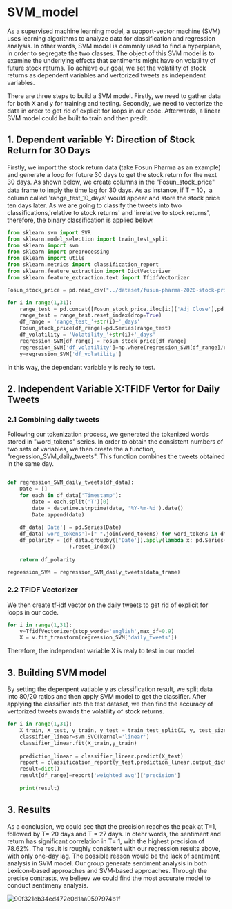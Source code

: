 # SVM_model

As a supervised machine learning model, a support-vector machine (SVM) uses learning algorithms to analyze data for classification and regression analysis. In other words, SVM model is commnly used to find a hyperplane, in order to segregate the two classes. The object of this SVM model is to examine the underlying effects that sentiments might have on volatility of future stock returns. To achieve our goal, we set the volatility of stock returns as dependent variables and vertorized tweets as independent variables. 

There are three steps to build a SVM model. Firstly, we need to gather data for both X and y for training and testing. Secondly, we need to vectorize the data in order to get rid of explicit for loops in our code. Afterwards, a linear SVM model could be built to train and then predit. 

## 1. Dependent variable Y: Direction of Stock Return for 30 Days

Firstly, we import the stock return data (take Fosun Pharma as an example) and generate a loop for future 30 days to get the stock return for the next 30 days. As shown below, we create columns in the "Fosun_stock_price" data frame to imply the time lag for 30 days. As as instance, if T = 10，a column called 'range_test_10_days' would appear and store the stock price ten days later. As we are going to classify the tweets into two classifications,'relative to stock returns' and 'irrelative to stock returns', therefore, the binary classification is applied below. 

```python
from sklearn.svm import SVR
from sklearn.model_selection import train_test_split
from sklearn import svm
from sklearn import preprocessing
from sklearn import utils  
from sklearn.metrics import classification_report
from sklearn.feature_extraction import DictVectorizer
from sklearn.feature_extraction.text import TfidfVectorizer

Fosun_stock_price = pd.read_csv("../dataset/fusun-pharma-2020-stock-price/fosun_pharma_2020.csv")

for i in range(1,31):
    range_test = pd.concat([Fosun_stock_price.iloc[i:]['Adj Close'],pd.Series([0]*i)])
    range_test = range_test.reset_index(drop=True)
    df_range = 'range_test_'+str(i)+'_days'
    Fosun_stock_price[df_range]=pd.Series(range_test)
    df_volatility = 'Volatility_'+str(i)+'_days'
    regression_SVM[df_range] = Fosun_stock_price[df_range]
    regression_SVM['df_volatility']=np.where(regression_SVM[df_range]/regression_SVM[df_range].shift(1)-1>0,1,0)
    y=regression_SVM['df_volatility']

```
In this way, the dependant variable y is realy to test. 

## 2. Independent Variable X:TFIDF Vertor for Daily Tweets
### 2.1 Combining daily tweets 
Following our tokenization process, we generated the tokenized words stored in "word_tokens" series. In order to obtain the consistent numbers of two sets of variables, we then create the a function, "regression_SVM_daily_tweets". This function combines the tweets obtained in the same day. 
```python

def regression_SVM_daily_tweets(df_data):
    Date = []
    for each in df_data['Timestamp']:
        date = each.split('T')[0]
        date = datetime.strptime(date, '%Y-%m-%d').date()
        Date.append(date)
    
    df_data['Date'] = pd.Series(Date)
    df_data['word_tokens']=[" ".join(word_tokens) for word_tokens in df_data['word_tokens']]
    df_polarity = (df_data.groupby(['Date']).apply(lambda x: pd.Series({'daily_tweets':" ".join(x['word_tokens'])}))
                    ).reset_index()
    
    return df_polarity

regression_SVM = regression_SVM_daily_tweets(data_frame)
```
### 2.2 TFIDF Vectorizer
We then create tf-idf vector on the daily tweets to get rid of explicit for loops in our code. 

```python 
for i in range(1,31):
    v=TfidfVectorizer(stop_words='english',max_df=0.9)
    X = v.fit_transform(regression_SVM['daily_tweets'])
```
Therefore, the independant variable X is realy to test in our model. 

## 3. Building SVM model 
By setting the depenpent vatiable y as classification result, we split data into 80/20 ratios and then apply SVM model to get the classifier. After applying the classifier into the test dataset, we then find the accuracy of vertorized tweets awards the volatility of stock returns. 

```python
for i in range(1,31):
    X_train, X_test, y_train, y_test = train_test_split(X, y, test_size=0.2,random_state = 40)
    classifier_linear=svm.SVC(kernel='linear')
    classifier_linear.fit(X_train,y_train)
    
    prediction_linear = classifier_linear.predict(X_test)
    report = classification_report(y_test,prediction_linear,output_dict = True)
    result=dict()
    result[df_range]=report['weighted avg']['precision']
    
    print(result)
```

## 3. Results 

As a conclusion, we could see that the precision reaches the peak at T=1, followed by T= 20 days and T = 27 days. In otehr words, the sentiment and return has significant correlation in  T= 1, with the highest precision of 78.62%. The result is roughly consistent with our regression results above, with only one-day lag. The possible reason would be the lack of sentiment analysis in SVM model. Our group generate sentiment analysis in both Lexicon-based approaches and SVM-based approaches. Through the precise contrasts, we belieev we could find the most accurate model to conduct sentimeny analysis.   

![90f321eb34ed472e0d1aa0597974b1f](https://user-images.githubusercontent.com/78474798/111010013-1f148d00-838d-11eb-865e-a0b88f87e48f.png)
















